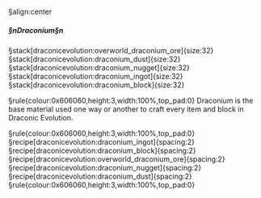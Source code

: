§align:center
##### §nDraconium§n

§stack[draconicevolution:overworld_draconium_ore]{size:32} §stack[draconicevolution:draconium_dust]{size:32} §stack[draconicevolution:draconium_nugget]{size:32} §stack[draconicevolution:draconium_ingot]{size:32} §stack[draconicevolution:draconium_block]{size:32}

§rule{colour:0x606060,height:3,width:100%,top_pad:0}
Draconium is the base material used one way or another to craft every item and block in Draconic Evolution.

§rule{colour:0x606060,height:3,width:100%,top_pad:0}
§recipe[draconicevolution:draconium_ingot]{spacing:2}§recipe[draconicevolution:draconium_block]{spacing:2}§recipe[draconicevolution:overworld_draconium_ore]{spacing:2}§recipe[draconicevolution:draconium_nugget]{spacing:2}§recipe[draconicevolution:draconium_dust]{spacing:2}
§rule{colour:0x606060,height:3,width:100%,top_pad:0}



